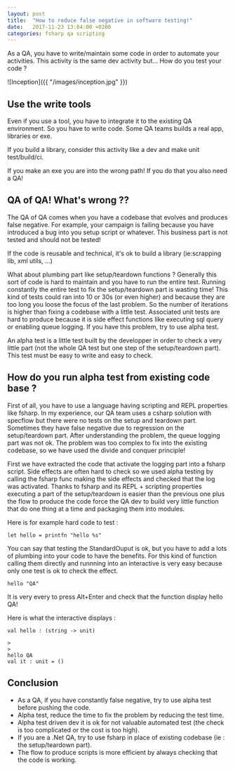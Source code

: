 ```yaml
---
layout: post
title:  "How to reduce false negative in software testing!"
date:   2017-11-23 13:04:00 +0200
categories: fsharp qa scripting
---
```


As a QA, you have to write/maintain some code in order to automate your activities.
This activity is the same dev activity but... How do you test your code ?

![Inception]({{ "/images/inception.jpg" }})

## Use the write tools

Even if you use a tool, you have to integrate it to the existing QA environment. So you have to write code.
Some QA teams builds a real app, libraries or exe.

If you build a library, consider this activity like a dev and make unit test/build/ci.

If you make an exe you are into the wrong path! If you do that you also need a QA!

## QA of QA! What's wrong ??
The QA of QA comes when you have a codebase that evolves and produces false negative.
For example, your campaign is failing because you have introduced a bug into you setup script or whatever. 
This business part is not tested and should not be tested!

If the code is reusable and technical, it's ok to build a library (ie:scrapping lib, xml utils, ...)

What about plumbing part like setup/teardown functions ?
Generally this sort of code is hard to maintain and you have to run the entire test.
Running constantly the entire test to fix the setup/teardown part is wasting time! 
This kind of tests could ran into 10 or 30s (or even higher) and because they are too long you loose the focus of the last problem. 
So the number of iterations is higher than fixing a codebase with a little test.
Associated unit tests are hard to produce because it is side effect functions like executing sql query or enabling queue logging.
If you have this problem, try to use alpha test.

An alpha test is a little test built by the developper in order to check a very little part (not the whole QA test but one step of the setup/teardown part).
This test must be easy to write and easy to check.

## How do you run alpha test from existing code base ?
First of all, you have to use a language having scripting and REPL properties like fsharp.
In my experience, our QA team uses a csharp solution with specflow but there were no tests on the setup and teardown part.
Sometimes they have false negative due to regression on the setup/teardown part. After understanding the problem, the queue logging part was not ok.
The problem was too complex to fix into the existing codebase, so we have used the divide and conquer principle!

First we have extracted the code that activate the logging part into a fsharp script.
Side effects are often hard to check so we used alpha testing by calling the fsharp func making the side effects and checked that the log was activated.
Thanks to fsharp and its REPL + scripting properties executing a part of the setup/teardown is easier than the previous one plus the flow to produce the code force the QA dev to build very little function that do one thing at a time and packaging them into modules.

Here is for example hard code to test : 
```
let hello = printfn "hello %s"
```

You can say that testing the StandardOuput is ok, but you have to add a lots of plumbing into your code to have the benefits.
For this kind of function calling them directly and runnning into an interactive is very easy because only one test is ok to check the effect.

```
hello "QA"
```

It is very every to press Alt+Enter and check that the function display hello QA!

Here is what the interactive displays : 

```
val hello : (string -> unit)

>
>
hello QA
val it : unit = ()
```

## Conclusion
- As a QA, if you have constantly false negative, try to use alpha test before pushing the code.
- Alpha test, reduce the time to fix the problem by reducing the test time.
- Alpha test driven dev it is ok for not valuable automated test (the check is too complicated or the cost is too high).
- If you are a .Net QA, try to use fsharp in place of existing codebase (ie : the setup/teardown part).
- The flow to produce scripts is more efficient by always checking that the code is working.